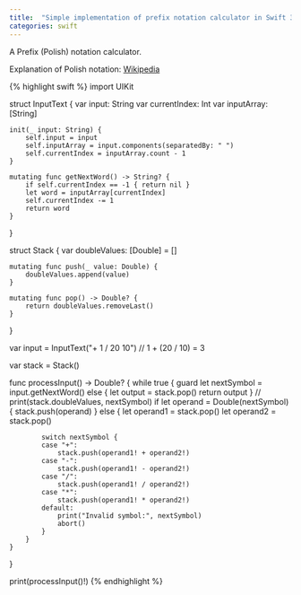 ```yaml
---
title:  "Simple implementation of prefix notation calculator in Swift 3"
categories: swift
---
```

A Prefix (Polish) notation calculator.

Explanation of Polish notation: [Wikipedia](https://en.m.wikipedia.org/wiki/Polish_notation)

{% highlight swift %}
import UIKit

struct InputText {
    var input: String
    var currentIndex: Int
    var inputArray: [String]
    
    init(_ input: String) {
        self.input = input
        self.inputArray = input.components(separatedBy: " ")
        self.currentIndex = inputArray.count - 1
    }
    
    mutating func getNextWord() -> String? {
        if self.currentIndex == -1 { return nil }
        let word = inputArray[currentIndex]
        self.currentIndex -= 1
        return word
    }
}

struct Stack {
    var doubleValues: [Double] = []
    
    mutating func push(_ value: Double) {
        doubleValues.append(value)
    }
    
    mutating func pop() -> Double? {
        return doubleValues.removeLast()
    }
}

var input = InputText("+ 1 / 20 10")
// 1 + (20 / 10) = 3

var stack = Stack()

func processInput() -> Double? {
    while true {
        guard let nextSymbol = input.getNextWord() else {
            let output = stack.pop()
            return output
        }
//        print(stack.doubleValues, nextSymbol)
        if let operand = Double(nextSymbol) {
            stack.push(operand)
        } else {
            let operand1 = stack.pop()
            let operand2 = stack.pop()
            
            switch nextSymbol {
            case "+":
                stack.push(operand1! + operand2!)
            case "-":
                stack.push(operand1! - operand2!)
            case "/":
                stack.push(operand1! / operand2!)
            case "*":
                stack.push(operand1! * operand2!)
            default:
                print("Invalid symbol:", nextSymbol)
                abort()
            }
        }
    }
}

print(processInput()!)
{% endhighlight %}